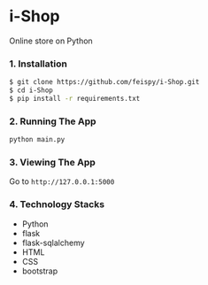 # i-Shop
  Online store on Python
### 1. Installation

```bash
$ git clone https://github.com/feispy/i-Shop.git
$ cd i-Shop
$ pip install -r requirements.txt
```

### 2. Running The App

```bash
python main.py
```

### 3. Viewing The App

Go to `http://127.0.0.1:5000`

### 4. Technology Stacks
- Python
- flask
- flask-sqlalchemy
- HTML
- CSS
- bootstrap

